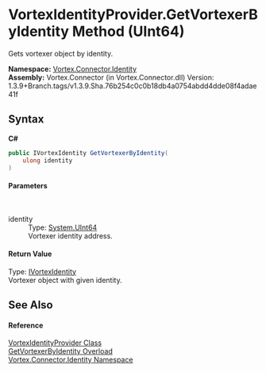 # VortexIdentityProvider.GetVortexerByIdentity Method (UInt64)
 

Gets vortexer object by identity.

**Namespace:**&nbsp;<a href="N_Vortex_Connector_Identity.md">Vortex.Connector.Identity</a><br />**Assembly:**&nbsp;Vortex.Connector (in Vortex.Connector.dll) Version: 1.3.9+Branch.tags/v1.3.9.Sha.76b254c0c0b18db4a0754abdd4dde08f4adae41f

## Syntax

**C#**<br />
``` C#
public IVortexIdentity GetVortexerByIdentity(
	ulong identity
)
```


#### Parameters
&nbsp;<dl><dt>identity</dt><dd>Type: <a href="https://docs.microsoft.com/dotnet/api/system.uint64" target="_blank">System.UInt64</a><br />Vortexer identity address.</dd></dl>

#### Return Value
Type: <a href="T_Vortex_Connector_Identity_IVortexIdentity.md">IVortexIdentity</a><br />Vortexer object with given identity.

## See Also


#### Reference
<a href="T_Vortex_Connector_Identity_VortexIdentityProvider.md">VortexIdentityProvider Class</a><br /><a href="Overload_Vortex_Connector_Identity_VortexIdentityProvider_GetVortexerByIdentity.md">GetVortexerByIdentity Overload</a><br /><a href="N_Vortex_Connector_Identity.md">Vortex.Connector.Identity Namespace</a><br />